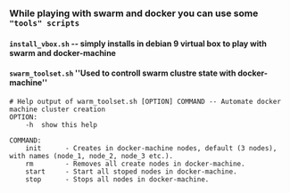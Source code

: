 ### While playing with swarm and docker you can use some ``"tools" scripts``

#### ``install_vbox.sh`` -- simply installs in debian 9 virtual box to play with swarm and docker-machine
#### ``swarm_toolset.sh`` ''Used to controll swarm clustre state with docker-machine''

````
# Help output of warm_toolset.sh [OPTION] COMMAND -- Automate docker machine cluster creation
OPTION:
    -h  show this help

COMMAND:
    init      - Creates in docker-machine nodes, default (3 nodes), with names (node_1, node_2, node_3 etc.).
    rm        - Removes all create nodes in docker-machine.
    start     - Start all stoped nodes in docker-machine.
    stop      - Stops all nodes in docker-machine.
````
